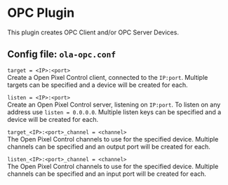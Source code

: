 OPC Plugin
==========

This plugin creates OPC Client and/or OPC Server Devices.


## Config file: `ola-opc.conf`

`target = <IP>:<port>`  
Create a Open Pixel Control client, connected to the `IP:port`. Multiple targets
can be specified and a device will be created for each.

`listen = <IP>:<port>`  
Create an Open Pixel Control server, listening on `IP:port`. To listen on any
address use `listen = 0.0.0.0`. Multiple listen keys can be specified and a
device will be created for each.

`target_<IP>:<port>_channel = <channel>`  
The Open Pixel Control channels to use for the specified device. Multiple
channels can be specified and an output port will be created for each.

`listen_<IP>:<port>_channel = <channel>`  
The Open Pixel Control channels to use for the specified device. Multiple
channels can be specified and an input port will be created for each.
